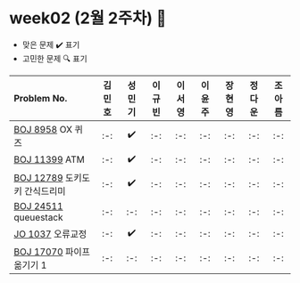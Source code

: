 
# week02 (2월 2주차) :pencil:

- 맞은 문제 :heavy_check_mark: 표기
- 고민한 문제 :mag: 표기



|Problem No.|김민호|성민기|이규빈|이서영|이윤주|장현영|정다운|조아름|
|:---------------------------|:-----:|:-----:|:-----:|:-----:|:-----:|:-----:|:-----:|:-----:|
|[BOJ 8958](https://www.acmicpc.net/problem/8958) OX 퀴즈|:-:|:heavy_check_mark:|:-:|:-:|:-:|:-:|:-:|:-:|
|[BOJ 11399](https://www.acmicpc.net/problem/11399) ATM|:-:|:heavy_check_mark:|:-:|:-:|:-:|:-:|:-:|:-:|
|[BOJ 12789](https://www.acmicpc.net/problem/12789) 도키도키 간식드리미|:-:|:heavy_check_mark:|:-:|:-:|:-:|:-:|:-:|:-:|
|[BOJ 24511](https://www.acmicpc.net/problem/24511) queuestack|:-:|:-:|:-:|:-:|:-:|:-:|:-:|:-:|
|[JO 1037](https://www.jungol.co.kr/problem/1037) 오류교정|:-:|:heavy_check_mark:|:-:|:-:|:-:|:-:|:-:|:-:|
|[BOJ 17070](https://www.acmicpc.net/problem/17070) 파이프 옮기기 1|:-:|:-:|:-:|:-:|:-:|:-:|:-:|:-:|

